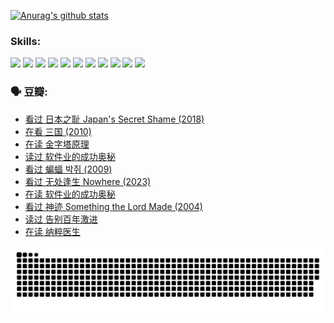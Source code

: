 
[![Anurag's github stats](https://github-readme-stats.vercel.app/api?username=w940853815)](https://github.com/anuraghazra/github-readme-stats)

### Skills:

<code><img height="32" src="https://cdn.jsdelivr.net/npm/simple-icons@v5/icons/python.svg"></code>
<code><img height="32" src="https://cdn.jsdelivr.net/npm/simple-icons@v5/icons/javascript.svg"></code>
<code><img height="32" src="https://cdn.jsdelivr.net/npm/simple-icons@v5/icons/django.svg"></code>
<code><img height="32" src="https://cdn.jsdelivr.net/npm/simple-icons@v5/icons/flask.svg"></code>
<code><img height="32" src="https://cdn.jsdelivr.net/npm/simple-icons@v5/icons/vuetify.svg"></code>
<code><img height="32" src="https://cdn.jsdelivr.net/npm/simple-icons@v5/icons/git.svg"></code>
<code><img height="32" src="https://cdn.jsdelivr.net/npm/simple-icons@v5/icons/docker.svg"></code>
<code><img height="32" src="https://cdn.jsdelivr.net/npm/simple-icons@v5/icons/postgresql.svg"></code>
<code><img height="32" src="https://cdn.jsdelivr.net/npm/simple-icons@v5/icons/elasticsearch.svg"></code>
<code><img height="32" src="https://cdn.jsdelivr.net/npm/simple-icons@v5/icons/macos.svg"></code>
<code><img height="32" src="https://cdn.jsdelivr.net/npm/simple-icons@v5/icons/linux.svg"></code>

### 🗣 豆瓣:

<!-- DOUBAN-ACTIVITIES:START -->
- [看过 日本之耻 Japan's Secret Shame‎ (2018)](https://www.douban.com/people/136069238/status/4431579101/?_i=99964654)
- [在看 三国‎ (2010)](https://www.douban.com/people/136069238/status/4430559482/?_i=99964654)
- [在读 金字塔原理](https://www.douban.com/people/136069238/status/4424812753/?_i=99964654)
- [读过 软件业的成功奥秘](https://www.douban.com/people/136069238/status/4424809958/?_i=99964654)
- [看过 蝙蝠 박쥐‎ (2009)](https://www.douban.com/people/136069238/status/4422787315/?_i=99964654)
- [看过 无处逢生 Nowhere‎ (2023)](https://www.douban.com/people/136069238/status/4416454713/?_i=99964654)
- [在读 软件业的成功奥秘](https://www.douban.com/people/136069238/status/4414815312/?_i=99964654)
- [看过 神迹 Something the Lord Made‎ (2004)](https://www.douban.com/people/136069238/status/4409691983/?_i=99964654)
- [读过 告别百年激进](https://www.douban.com/people/136069238/status/4406414036/?_i=99964654)
- [在读 纳粹医生](https://www.douban.com/people/136069238/status/4406413750/?_i=99964654)
<!-- DOUBAN-ACTIVITIES:END -->


![Snake animation](https://raw.githubusercontent.com/w940853815/w940853815/output/github-contribution-grid-snake.svg)

<!--
**w940853815/w940853815** is a ✨ _special_ ✨ repository because its `README.md` (this file) appears on your GitHub profile.

Here are some ideas to get you started:

- 🔭 I’m currently working on ...
- 🌱 I’m currently learning ...
- 👯 I’m looking to collaborate on ...
- 🤔 I’m looking for help with ...
- 💬 Ask me about ...
- 📫 How to reach me: ...
- 😄 Pronouns: ...
- ⚡ Fun fact: ...
-->

